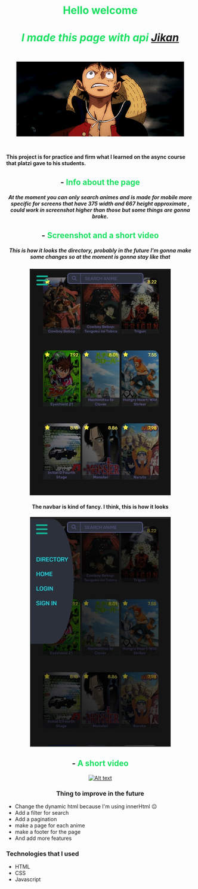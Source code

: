 <h1 style="text-align:center;color:#1ADF61">Hello welcome<h1>
<span style="text-align:center;color:#1ADF61" >

##### I made this page with api [<a href="">Jikan</a>](https://jikan.moe)


 ![Hello welcome to this repository](./src/assets/img/readMeImgs/LuffyGif.gif)

 </span>

 # <landing-page-anime>
 #### This project is for practice and firm what I learned on the async course that platzi gave to his students.

 <div style="text-align:center">

 ## - <span style="color:#1ADF61;">Info about the page</span>

 ##### At the moment you can only search animes and is made for mobile more specific for screens that have 375 width and 667 height approximate , could work in screenshot higher than those but some things are gonna broke.


 ## - <span style="color:#1ADF61;">Screenshot and a short video</span>
 ##### This is how it looks the directory, probably in the future I'm gonna make some changes so at the moment is gonna stay like that
 ![this is how look the directory at the moment](./src/assets/img/readMeImgs/Screenshot_72.jpg)
 #### <span>The navbar is kind of fancy. I think, this is how it looks<span>
 ![this is how it looks the directory at the moment](./src/assets/img/readMeImgs/Screenshot_73.jpg)
 ## - <span style="color:#1ADF61">A short video</span>


[![Alt text](https://img.youtube.com/vi/https://youtu.be/rf5XkO35pGo/0.jpg)](https://www.youtube.com/watch?v=https://youtu.be/rf5XkO35pGo)

### Thing to improve in the future
<div style="text-align:left">


- Change the dynamic html because I'm using innerHtml 😐
- Add a filter for search
- Add a pagination
- make a page for each anime
- make a footer for the page
- And add more features

###  Technologies that I used

- HTML
- CSS
- Javascript 

<div>
</div>
